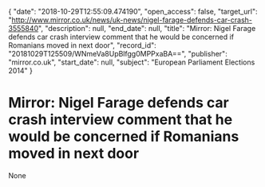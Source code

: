 {
  "date": "2018-10-29T12:55:09.474190", 
  "open_access": false, 
  "target_url": "http://www.mirror.co.uk/news/uk-news/nigel-farage-defends-car-crash-3555840", 
  "description": null, 
  "end_date": null, 
  "title": "Mirror: Nigel Farage defends car crash interview comment that he would be concerned if Romanians moved in next door", 
  "record_id": "20181029T125509/WNmeVa8UpBlfgg0MPPxaBA==", 
  "publisher": "mirror.co.uk", 
  "start_date": null, 
  "subject": "European Parliament Elections 2014"
}

# Mirror: Nigel Farage defends car crash interview comment that he would be concerned if Romanians moved in next door

None